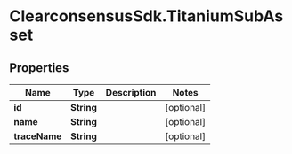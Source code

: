 # ClearconsensusSdk.TitaniumSubAsset

## Properties

Name | Type | Description | Notes
------------ | ------------- | ------------- | -------------
**id** | **String** |  | [optional] 
**name** | **String** |  | [optional] 
**traceName** | **String** |  | [optional] 



